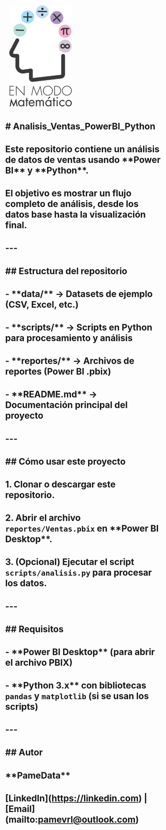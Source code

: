# <p align="center">

# &nbsp; <img src="logo.png" alt="PameData Logo" width="200"/>



# </p>

# 

# \# Analisis\_Ventas\_PowerBI\_Python

# 

# Este repositorio contiene un análisis de datos de ventas usando \*\*Power BI\*\* y \*\*Python\*\*.  

# El objetivo es mostrar un flujo completo de análisis, desde los datos base hasta la visualización final.

# 

# ---

# 

# \## Estructura del repositorio

# \- \*\*data/\*\* → Datasets de ejemplo (CSV, Excel, etc.)

# \- \*\*scripts/\*\* → Scripts en Python para procesamiento y análisis

# \- \*\*reportes/\*\* → Archivos de reportes (Power BI .pbix)

# \- \*\*README.md\*\* → Documentación principal del proyecto

# 

# ---

# 

# \## Cómo usar este proyecto

# 1\. Clonar o descargar este repositorio.

# 2\. Abrir el archivo `reportes/Ventas.pbix` en \*\*Power BI Desktop\*\*.

# 3\. (Opcional) Ejecutar el script `scripts/analisis.py` para procesar los datos.

# 

# ---

# 

# \## Requisitos

# \- \*\*Power BI Desktop\*\* (para abrir el archivo PBIX)

# \- \*\*Python 3.x\*\* con bibliotecas `pandas` y `matplotlib` (si se usan los scripts)

# 

# ---

# 

# \## Autor

# \*\*PameData\*\*  

# \[LinkedIn](https://linkedin.com) | \[Email](mailto:pamevrl@outlook.com)



